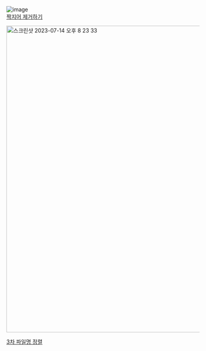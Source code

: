 ![image](https://github.com/koreaIT-study/programmers/assets/92290312/d8ef2c50-afcc-4521-82dd-e9f1b1fb2013)<br/>
[짝지어 제거하기](https://school.programmers.co.kr/learn/courses/30/lessons/12973)

<img width="801" alt="스크린샷 2023-07-14 오후 8 23 33" src="https://github.com/koreaIT-study/programmers/assets/82895809/731d25f7-8c37-4752-b7ba-6c66177ce131">

[3차 파일명 정렬](https://school.programmers.co.kr/learn/courses/30/lessons/17686)
